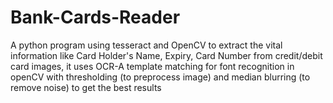 # Bank-Cards-Reader
A python program using tesseract and OpenCV to extract the vital information like Card Holder's Name, Expiry, Card Number from credit/debit card images, it uses OCR-A template matching for font recognition in openCV with thresholding (to preprocess image) and median blurring (to remove noise) to get the best results
